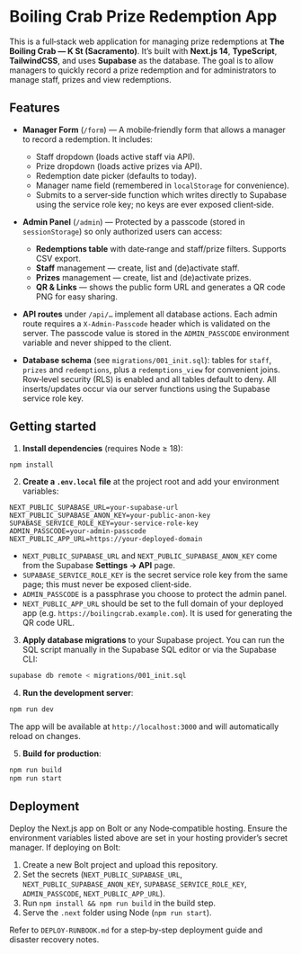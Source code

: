 # Boiling Crab Prize Redemption App

This is a full‑stack web application for managing prize redemptions at **The Boiling Crab — K St (Sacramento)**.  It’s built with **Next.js 14**, **TypeScript**, **TailwindCSS**, and uses **Supabase** as the database.  The goal is to allow managers to quickly record a prize redemption and for administrators to manage staff, prizes and view redemptions.

## Features

- **Manager Form** (`/form`) — A mobile‑friendly form that allows a manager to record a redemption.  It includes:
  - Staff dropdown (loads active staff via API).
  - Prize dropdown (loads active prizes via API).
  - Redemption date picker (defaults to today).
  - Manager name field (remembered in `localStorage` for convenience).
  - Submits to a server‑side function which writes directly to Supabase using the service role key; no keys are ever exposed client‑side.

- **Admin Panel** (`/admin`) — Protected by a passcode (stored in `sessionStorage`) so only authorized users can access:
  - **Redemptions table** with date‑range and staff/prize filters.  Supports CSV export.
  - **Staff** management — create, list and (de)activate staff.
  - **Prizes** management — create, list and (de)activate prizes.
  - **QR & Links** — shows the public form URL and generates a QR code PNG for easy sharing.

- **API routes** under `/api/…` implement all database actions.  Each admin route requires a `X‑Admin‑Passcode` header which is validated on the server.  The passcode value is stored in the `ADMIN_PASSCODE` environment variable and never shipped to the client.

- **Database schema** (see `migrations/001_init.sql`): tables for `staff`, `prizes` and `redemptions`, plus a `redemptions_view` for convenient joins.  Row‑level security (RLS) is enabled and all tables default to deny.  All inserts/updates occur via our server functions using the Supabase service role key.

## Getting started

1.  **Install dependencies** (requires Node ≥ 18):
   ```bash
   npm install
   ```

2.  **Create a `.env.local` file** at the project root and add your environment variables:
   ```env
   NEXT_PUBLIC_SUPABASE_URL=your-supabase-url
   NEXT_PUBLIC_SUPABASE_ANON_KEY=your-public-anon-key
   SUPABASE_SERVICE_ROLE_KEY=your-service-role-key
   ADMIN_PASSCODE=your-admin-passcode
   NEXT_PUBLIC_APP_URL=https://your-deployed-domain
   ```

   - `NEXT_PUBLIC_SUPABASE_URL` and `NEXT_PUBLIC_SUPABASE_ANON_KEY` come from the Supabase **Settings → API** page.
   - `SUPABASE_SERVICE_ROLE_KEY` is the secret service role key from the same page; this must never be exposed client‑side.
   - `ADMIN_PASSCODE` is a passphrase you choose to protect the admin panel.
   - `NEXT_PUBLIC_APP_URL` should be set to the full domain of your deployed app (e.g. `https://boilingcrab.example.com`).  It is used for generating the QR code URL.

3.  **Apply database migrations** to your Supabase project.  You can run the SQL script manually in the Supabase SQL editor or via the Supabase CLI:
   ```bash
   supabase db remote < migrations/001_init.sql
   ```

4.  **Run the development server**:
   ```bash
   npm run dev
   ```
   The app will be available at `http://localhost:3000` and will automatically reload on changes.

5.  **Build for production**:
   ```bash
   npm run build
   npm run start
   ```

## Deployment

Deploy the Next.js app on Bolt or any Node‑compatible hosting.  Ensure the environment variables listed above are set in your hosting provider’s secret manager.  If deploying on Bolt:

1.  Create a new Bolt project and upload this repository.
2.  Set the secrets (`NEXT_PUBLIC_SUPABASE_URL`, `NEXT_PUBLIC_SUPABASE_ANON_KEY`, `SUPABASE_SERVICE_ROLE_KEY`, `ADMIN_PASSCODE`, `NEXT_PUBLIC_APP_URL`).
3.  Run `npm install && npm run build` in the build step.
4.  Serve the `.next` folder using Node (`npm run start`).

Refer to `DEPLOY-RUNBOOK.md` for a step‑by‑step deployment guide and disaster recovery notes.